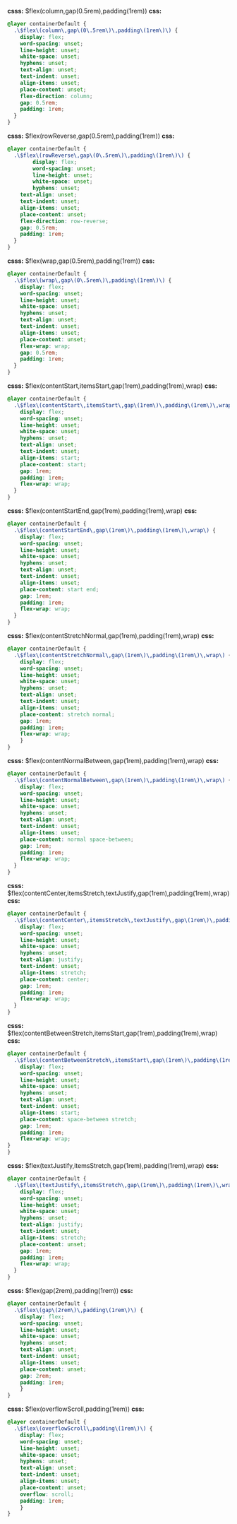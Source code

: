 **csss:** $flex(column,gap(0.5rem),padding(1rem))
**css:**
```css
@layer containerDefault {
  .\$flex\(column\,gap\(0\.5rem\)\,padding\(1rem\)\) {
    display: flex;
    word-spacing: unset;
    line-height: unset;
    white-space: unset;
    hyphens: unset;
    text-align: unset;
    text-indent: unset;
    align-items: unset;
    place-content: unset;
    flex-direction: column;
    gap: 0.5rem;
    padding: 1rem;
  }
}
```

**csss:** $flex(rowReverse,gap(0.5rem),padding(1rem))
**css:**
```css
@layer containerDefault {
  .\$flex\(rowReverse\,gap\(0\.5rem\)\,padding\(1rem\)\) {
        display: flex;
        word-spacing: unset;
        line-height: unset;
        white-space: unset;
        hyphens: unset;
    text-align: unset;
    text-indent: unset;
    align-items: unset;
    place-content: unset;
    flex-direction: row-reverse;
    gap: 0.5rem;
    padding: 1rem;
  }
}
```

**csss:** $flex(wrap,gap(0.5rem),padding(1rem))
**css:**
```css
@layer containerDefault {
  .\$flex\(wrap\,gap\(0\.5rem\)\,padding\(1rem\)\) {
    display: flex;
    word-spacing: unset;
    line-height: unset;
    white-space: unset;
    hyphens: unset;
    text-align: unset;
    text-indent: unset;
    align-items: unset;
    place-content: unset;
    flex-wrap: wrap;
    gap: 0.5rem;
    padding: 1rem;
  }
}
```

**csss:** $flex(contentStart,itemsStart,gap(1rem),padding(1rem),wrap)
**css:**
```css
@layer containerDefault {
  .\$flex\(contentStart\,itemsStart\,gap\(1rem\)\,padding\(1rem\)\,wrap\) {
    display: flex;
    word-spacing: unset;
    line-height: unset;
    white-space: unset;
    hyphens: unset;
    text-align: unset;
    text-indent: unset;
    align-items: start;
    place-content: start;
    gap: 1rem;
    padding: 1rem;
    flex-wrap: wrap;
  }
}
```



**csss:** $flex(contentStartEnd,gap(1rem),padding(1rem),wrap)
**css:**
```css
@layer containerDefault {
  .\$flex\(contentStartEnd\,gap\(1rem\)\,padding\(1rem\)\,wrap\) {
    display: flex;
    word-spacing: unset;
    line-height: unset;
    white-space: unset;
    hyphens: unset;
    text-align: unset;
    text-indent: unset;
    align-items: unset;
    place-content: start end;
    gap: 1rem;
    padding: 1rem;
    flex-wrap: wrap;
  }
}
```

**csss:** $flex(contentStretchNormal,gap(1rem),padding(1rem),wrap)
**css:**
```css
@layer containerDefault {
  .\$flex\(contentStretchNormal\,gap\(1rem\)\,padding\(1rem\)\,wrap\) {
    display: flex;
    word-spacing: unset;
    line-height: unset;
    white-space: unset;
    hyphens: unset;
    text-align: unset;
    text-indent: unset;
    align-items: unset;
    place-content: stretch normal;
    gap: 1rem;
    padding: 1rem;
    flex-wrap: wrap;
    }
}
```

**csss:** $flex(contentNormalBetween,gap(1rem),padding(1rem),wrap)
**css:**
```css
@layer containerDefault {
  .\$flex\(contentNormalBetween\,gap\(1rem\)\,padding\(1rem\)\,wrap\) {
    display: flex;
    word-spacing: unset;
    line-height: unset;
    white-space: unset;
    hyphens: unset;
    text-align: unset;
    text-indent: unset;
    align-items: unset;
    place-content: normal space-between;
    gap: 1rem;
    padding: 1rem;
    flex-wrap: wrap;
  }
}
```

**csss:** $flex(contentCenter,itemsStretch,textJustify,gap(1rem),padding(1rem),wrap)
**css:**
```css
@layer containerDefault {
  .\$flex\(contentCenter\,itemsStretch\,textJustify\,gap\(1rem\)\,padding\(1rem\)\,wrap\) {
    display: flex;
    word-spacing: unset;
    line-height: unset;
    white-space: unset;
    hyphens: unset;
    text-align: justify;
    text-indent: unset;
    align-items: stretch;
    place-content: center;
    gap: 1rem;
    padding: 1rem;
    flex-wrap: wrap;
  }
}
```

**csss:** $flex(contentBetweenStretch,itemsStart,gap(1rem),padding(1rem),wrap)
**css:**
```css
@layer containerDefault {
  .\$flex\(contentBetweenStretch\,itemsStart\,gap\(1rem\)\,padding\(1rem\)\,wrap\) {
    display: flex;
    word-spacing: unset;
    line-height: unset;
    white-space: unset;
    hyphens: unset;
    text-align: unset;
    text-indent: unset;
    align-items: start;
    place-content: space-between stretch;
    gap: 1rem;
    padding: 1rem;
    flex-wrap: wrap;
}
}
```

**csss:** $flex(textJustify,itemsStretch,gap(1rem),padding(1rem),wrap)
**css:**
```css
@layer containerDefault {
  .\$flex\(textJustify\,itemsStretch\,gap\(1rem\)\,padding\(1rem\)\,wrap\) {
    display: flex;
    word-spacing: unset;
    line-height: unset;
    white-space: unset;
    hyphens: unset;
    text-align: justify;
    text-indent: unset;
    align-items: stretch;
    place-content: unset;
    gap: 1rem;
    padding: 1rem;
    flex-wrap: wrap;
  }
}
```

**csss:** $flex(gap(2rem),padding(1rem))
**css:**
```css
@layer containerDefault {
  .\$flex\(gap\(2rem\)\,padding\(1rem\)\) {
    display: flex;
    word-spacing: unset;
    line-height: unset;
    white-space: unset;
    hyphens: unset;
    text-align: unset;
    text-indent: unset;
    align-items: unset;
    place-content: unset;
    gap: 2rem;
    padding: 1rem;
    }
}
```

**csss:** $flex(overflowScroll,padding(1rem))
**css:**
```css
@layer containerDefault {
  .\$flex\(overflowScroll\,padding\(1rem\)\) {
    display: flex;
    word-spacing: unset;
    line-height: unset;
    white-space: unset;
    hyphens: unset;
    text-align: unset;
    text-indent: unset;
    align-items: unset;
    place-content: unset;
    overflow: scroll;
    padding: 1rem;
    }
}
```